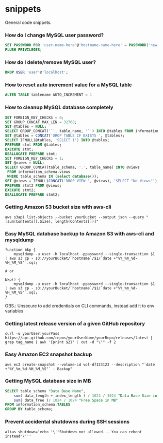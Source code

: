 # snippets
General code snippets.

### How do I change MySQL user password?
```sql
SET PASSWORD FOR 'user-name-here'@'hostname-name-here' = PASSWORD('new-password-here');
FLUSH PRIVILEGES;
```

### How do I delete/remove MySQL user?
```sql
DROP USER 'user'@'localhost';
```

### How to reset auto increment value for a MySQL table

```sql
ALTER TABLE tablename AUTO_INCREMENT = 1
```

### How to cleanup MySQL database completely

```sql
SET FOREIGN_KEY_CHECKS = 0;
SET GROUP_CONCAT_MAX_LEN = 32768;
SET @tables = NULL;
SELECT GROUP_CONCAT('`', table_name, '`') INTO @tables FROM information_schema.tables WHERE table_schema = (SELECT DATABASE());
SET @tables = CONCAT('DROP TABLE IF EXISTS ', @tables);
SELECT IFNULL(@tables, 'SELECT 1') INTO @tables;
PREPARE stmt FROM @tables;
EXECUTE stmt;
DEALLOCATE PREPARE stmt;
SET FOREIGN_KEY_CHECKS = 1;
SET @views = NULL;
SELECT GROUP_CONCAT(table_schema, '.', table_name) INTO @views
 FROM information_schema.views
 WHERE table_schema IN (select database());
SET @views = IFNULL(CONCAT('DROP VIEW ', @views), 'SELECT "No Views"');
PREPARE stmt2 FROM @views;
EXECUTE stmt2;
DEALLOCATE PREPARE stmt2;
```

### Getting Amazon S3 bucket size with aws-cli
```shell
aws s3api list-objects --bucket yourBucket --output json --query "[sum(Contents[].Size), length(Contents[])]"
```
### Easy MySQL database backup to Amazon S3 with aws-cli and mysqldump
```shell
function bkp {
    mysqldump -u user -h localhost -ppassword --single-transaction $1 | aws s3 cp - s3://yourBucket/`hostname`/$1/`date +"%Y_%m_%d-%H_%M_%S"`.sql;
    
# or

bkp() {
    mysqldump -u user -h localhost -ppassword --single-transaction $1 | aws s3 cp - s3://yourBucket/`hostname`/$1/`date +"%Y_%m_%d-%H_%M_%S"`.sql;
}
```
OBS.: Unsecure to add credentials on CLI commands, instead add it to env variables

### Getting latest release version of a given GitHub repository
```shell
curl -u yourUser:yourPass https://api.github.com/repos/yourUserName/yourRepo/releases/latest | grep tag_name | awk '{print $2}' | cut -d "\"" -f 2
```
### Easy Amazon EC2 snapshot backup
```shell
aws ec2 create-snapshot --volume-id vol-df123123 --description "`date +"%Y_%m_%d-%H_%M_%S"` - Backup"
```

### Getting MySQL database size in MB
```sql
SELECT table_schema "Data Base Name",
    sum( data_length + index_length ) / 1024 / 1024 "Data Base Size in MB",
    sum( data_free )/ 1024 / 1024 "Free Space in MB"
FROM information_schema.TABLES
GROUP BY table_schema;
```

### Prevent accidental shutdowns during SSH sessions
```shell
alias shutdown='echo '\''Shutdown not allowed... You can reboot instead'\'''
```

